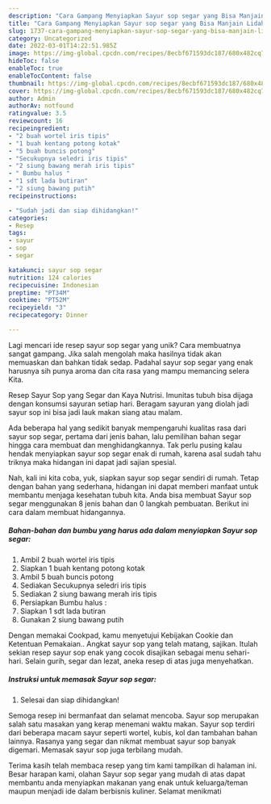 ```yaml
---
description: "Cara Gampang Menyiapkan Sayur sop segar yang Bisa Manjain Lidah"
title: "Cara Gampang Menyiapkan Sayur sop segar yang Bisa Manjain Lidah"
slug: 1737-cara-gampang-menyiapkan-sayur-sop-segar-yang-bisa-manjain-lidah
category: Uncategorized
date: 2022-03-01T14:22:51.985Z
image: https://img-global.cpcdn.com/recipes/8ecbf671593dc187/680x482cq70/sayur-sop-segar-foto-resep-utama.jpg
hideToc: false
enableToc: true
enableTocContent: false
thumbnail: https://img-global.cpcdn.com/recipes/8ecbf671593dc187/680x482cq70/sayur-sop-segar-foto-resep-utama.jpg
cover: https://img-global.cpcdn.com/recipes/8ecbf671593dc187/680x482cq70/sayur-sop-segar-foto-resep-utama.jpg
author: Admin
authorAv: notfound
ratingvalue: 3.5
reviewcount: 16
recipeingredient:
- "2 buah wortel iris tipis"
- "1 buah kentang potong kotak"
- "5 buah buncis potong"
- "Secukupnya seledri iris tipis"
- "2 siung bawang merah iris tipis"
- " Bumbu halus "
- "1 sdt lada butiran"
- "2 siung bawang putih"
recipeinstructions:

- "Sudah jadi dan siap dihidangkan!"
categories:
- Resep
tags:
- sayur
- sop
- segar

katakunci: sayur sop segar 
nutrition: 124 calories
recipecuisine: Indonesian
preptime: "PT34M"
cooktime: "PT52M"
recipeyield: "3"
recipecategory: Dinner

---
```





Lagi mencari ide resep sayur sop segar yang unik? Cara membuatnya sangat gampang. Jika salah mengolah maka hasilnya tidak akan memuaskan dan bahkan tidak sedap. Padahal sayur sop segar yang enak harusnya sih punya aroma dan cita rasa yang mampu memancing selera Kita.





Resep Sayur Sop yang Segar dan Kaya Nutrisi. Imunitas tubuh bisa dijaga dengan konsumsi sayuran setiap hari. Beragam sayuran yang diolah jadi sayur sop ini bisa jadi lauk makan siang atau malam.

Ada beberapa hal yang sedikit banyak mempengaruhi kualitas rasa dari sayur sop segar, pertama dari jenis bahan, lalu pemilihan bahan segar hingga cara membuat dan menghidangkannya. Tak perlu pusing kalau hendak menyiapkan sayur sop segar enak di rumah, karena asal sudah tahu triknya maka hidangan ini dapat jadi sajian spesial.






Nah, kali ini kita coba, yuk, siapkan sayur sop segar sendiri di rumah. Tetap dengan bahan yang sederhana, hidangan ini dapat memberi manfaat untuk membantu menjaga kesehatan tubuh kita. Anda bisa membuat Sayur sop segar menggunakan 8 jenis bahan dan 0 langkah pembuatan. Berikut ini cara dalam membuat hidangannya.

<!--inarticleads1-->

##### Bahan-bahan dan bumbu yang harus ada dalam menyiapkan Sayur sop segar:

1. Ambil 2 buah wortel iris tipis
1. Siapkan 1 buah kentang potong kotak
1. Ambil 5 buah buncis potong
1. Sediakan Secukupnya seledri iris tipis
1. Sediakan 2 siung bawang merah iris tipis
1. Persiapkan  Bumbu halus :
1. Siapkan 1 sdt lada butiran
1. Gunakan 2 siung bawang putih


Dengan memakai Cookpad, kamu menyetujui Kebijakan Cookie dan Ketentuan Pemakaian.. Angkat sayur sop yang telah matang, sajikan. Itulah sekian resep sayur sop enak yang cocok disajikan sebagai menu sehari-hari. Selain gurih, segar dan lezat, aneka resep di atas juga menyehatkan. 

<!--inarticleads2-->

##### Instruksi untuk memasak Sayur sop segar:


1. Selesai dan siap dihidangkan!

Semoga resep ini bermanfaat dan selamat mencoba. Sayur sop merupakan salah satu masakan yang kerap menemani waktu makan. Sayur sop terdiri dari beberapa macam sayur seperti wortel, kubis, kol dan tambahan bahan lainnya. Rasanya yang segar dan nikmat membuat sayur sop banyak digemari. Memasak sayur sop juga terbilang mudah. 

Terima kasih telah membaca resep yang tim kami tampilkan di halaman ini. Besar harapan kami, olahan Sayur sop segar yang mudah di atas dapat membantu anda menyiapkan makanan yang enak untuk keluarga/teman maupun menjadi ide dalam berbisnis kuliner. Selamat menikmati
